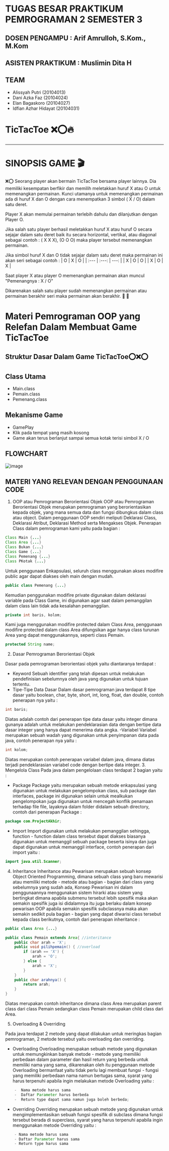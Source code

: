 # TUGAS BESAR PRAKTIKUM PEMROGRAMAN 2 SEMESTER 3

## DOSEN PENGAMPU : Arif Amrulloh, S.Kom., M.Kom
## ASISTEN PRAKTIKUM : Muslimin Dita H

## TEAM
- Alissyah Putri (20104013)
- Dani Azka Faz (20104024)
- Elan Bagaskoro (20104027)
- Idfian Azhar Hidayat (20104031)

# TicTacToe ❌⭕🔥
<hr>

# SINOPSIS GAME 🎬
❌⭕
Seorang player akan bermain TicTacToe bersama player lainnya. Dia memiliki kesempatan berfikir dan memilih meletakkan huruf X atau O untuk memenangkan permainan. Kunci utamanya untuk memenangkan permainan ada di huruf X dan O dengan cara menempatkan 3 simbol ( X / O) dalam satu deret.

Player X akan memulai permainan terlebih dahulu dan dilanjutkan dengan Player O.

Jika salah satu player berhasil meletakkan huruf X atau huruf O secara sejajar dalam satu deret baik itu secara horizontal, vertikal, atau diagonal sebagai contoh : 
( X X X), (O O O) maka player tersebut memenangkan permainan.

Jika simbol huruf X dan O tidak sejajar dalam satu deret maka permainan ini akan seri sebagai contoh : 
| O | X | O |
| :---         |     :---:      |          ---: |
| X   | O     | O    |
| X     | O     | X      |

Saat player X atau player O memenangkan permainan akan muncul 
"Pemenangnya : X / O" 

Dikarenakan salah satu player sudah memenangkan permainan atau permainan berakhir seri maka permainan akan berakhir.
🎊 🎉

# Materi Pemrograman OOP yang Relefan Dalam Membuat Game TicTacToe

## Struktur Dasar Dalam Game TicTacToe⭕❌⭕

## Class Utama
- Main.class
- Pemain.class
- Pemenang.class

## Mekanisme Game
- GamePlay
 - Klik pada tempat yang masih kosong
 - Game akan terus berlanjut sampai semua kotak terisi simbol X / O

## FLOWCHART
![image](https://user-images.githubusercontent.com/97183939/150293101-e328ef81-6943-41bf-bb77-7452eb9328a7.png)

## MATERI YANG RELEVAN DENGAN PENGGUNAAN CODE
1. OOP atau Pemrograman Berorientasi Objek OOP atau Pemrograman Berorientasi Objek merupakan pemrograman yang berorientasikan kepada objek, yang mana semua data dan fungsi dibungkus dalam class atau object. Dalam penggunaan OOP sendiri meliputi Deklarasi Class, Deklarasi Atribut, Deklarasi Method serta Mengakses Objek.
Penerapan Class dalam pemrograman kami yaitu pada bagian : 

```java
Class Main {...}
Class Area {...}
Class Bukan {...}
Class Game {...}
Class Pemenang {...}
Class PKotak {...}
```
Untuk penggunaan Enkapsulasi, seluruh class menggunakan akses modifire public agar dapat diakses oleh main dengan mudah.
```java
public class Pemenang {...}
````
Kemudian penggunakan modifire private digunakan dalam deklarasi variable pada Class Game, ini digunakan agar saat dalam pemanggilan dalam class lain tidak ada kesalahan pemanggilan.
```java
private int baris, kolom;
```
Kami juga menggunakan modifire protected dalam Class Area, penggunaan modifire protected dalam class Area difungsikan agar hanya class turunan Area yang dapat menggunakannya, seperti class Pemain.
```java
protected String name;
```

2. Dasar Pemrograman Berorientasi Objek

Dasar pada pemrograman berorientasi objek yaitu diantaranya terdapat :

- Keyword
Sebuah identifier yang telah dipesan untuk melakukan pendefinisian sebelumnya oleh java yang digunakan untuk tujuan tertentu.
- Tipe-Tipe Data Dasar
Dalam dasar pemrograman java terdapat 8 tipe dasar yaitu boolean, char, byte, short, int, long, float, dan double, contoh penerapan nya yaitu :
```java
int baris;
```
Diatas adalah contoh dari penerapan tipe data dasar yaitu integer dimana gunanya adalah untuk melakukan pendeklarasian data dengan bertipe data dasar integer yang hanya dapat menerima data angka.
-Variabel
Variabel merupakan sebuah wadah yang digunakan untuk penyimpanan data pada java, contoh penerapan nya yaitu :
```java
int kolom;
```
Diatas merupakan contoh penerapan variabel dalam java, dimana diatas terjadi pendeklarasian variabel code dengan bertipe data integer.
3. Mengelola Class
Pada java dalam pengelolaan class terdapat 2 bagian yaitu :

- Package
Package yaitu merupakan sebuah metode enkapsulasi yang digunakan untuk melakukan pengelompokan class, sub package dan interfaces, package ini digunakan selain untuk mealkukan pengelompokan juga digunakan untuk mencegah konflik penamaan terhadap file file, layaknya dalam folder didalam sebuah directory, contoh dari penerapan Package :
```java
package com.ProjectAkhir;
```
- Import
Import digunakan untuk melakukan pemanggilan sehingga, function - function dalam class tersebut dapat diakses biasanya digunakan untuk memanggil sebuah package beserta isinya dan juga dapat digunakan untuk memanggil interface, contoh penerapan dari import yaitu :
```java
import java.util.Scanner;
```
4. Inheritance
Inheritance atau Pewarisan merupakan sebuah konsep Object Oriented Programming, dimana sebuah class yang baru mewarisi atau memiliki metode - metode atau bagian - bagian dari class yang sebelumnya yang sudah ada, Konsep Pewarisan ini dalam penggunaannya menggunakan sistem hirarki atau sistem yang bertingkat dimana apabila submenu tersebut lebih spesifik maka akan semakin spesifik juga isi didalamnya itu juga berlaku dalam konsep pewarisan OOP apabila semakin spesifik subclassnya maka akan semakin sedikit pula bagian - bagian yang dapat diwarisi class tersebut kepada class berikutnya, contoh dari penerapan inheritance :
```java
public class Area {...}
```
```java
public class Pemain extends Area{ //interitance
    public char arah = 'X';
    public void pilihpemain() { //overload
        if (arah == 'X') {
            arah = 'O';
        } else {
            arah = 'X';
        }
    }
    public char arahnya() {
        return arah;
    }
}
```
Diatas merupakan contoh inheritance dimana class Area merupakan parent class dari class Pemain sedangkan class Pemain merupakan child class dari Area.

5. Overloading & Overriding

Pada java terdapat 2 metode yang dapat dilakukan untuk meringkas bagian pemrograman, 2 metode tersebut yaitu overloading dan overriding.

- Overloading
Overloading merupakan sebuah metode yang digunakan untuk memungkinkan banyak metode - metode yang memiliki perbedaan dalam parameter dan hasil return yang berbeda untuk memiliki nama yang sama, dikarenakan oleh itu penggunaan metode Overloading bermanfaat yaitu tidak perlu lagi membuat fungsi - fungsi yang memiliki perbedaan nama namun bertugas sama, syarat yang harus terpenuhi apabila ingin melakukan metode Overloading yaitu :
```java
    -  Nama metode harus sama
    -  Daftar Parameter harus berbeda
    -  Return type dapat sama namun juga boleh berbeda;
```
- Overriding
Overriding merupakan sebuah metode yang digunakan untuk mengimplementasikan sebuah fungsi spesifik di subclass dimana fungsi tersebut berada di superclass, syarat yang harus terpenuhi apabila ingin menggunakan metode Overriding yaitu :
```java
    - Nama metode harus sama
    - Daftar Parameter harus sama
    - Return type harus sama 
```
